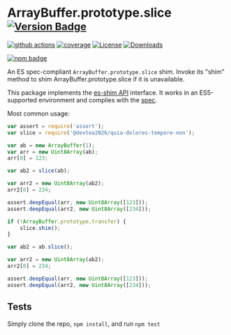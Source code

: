 # ArrayBuffer.prototype.slice <sup>[![Version Badge][npm-version-svg]][package-url]</sup>

[![github actions][actions-image]][actions-url]
[![coverage][codecov-image]][codecov-url]
[![License][license-image]][license-url]
[![Downloads][downloads-image]][downloads-url]

[![npm badge][npm-badge-png]][package-url]

An ES spec-compliant `ArrayBuffer.prototype.slice` shim. Invoke its "shim" method to shim ArrayBuffer.prototype.slice if it is unavailable.

This package implements the [es-shim API](https://github.com/es-shims/api) interface. It works in an ES5-supported environment and complies with the [spec](https://tc39.es/ecma262/#sec-@devtea2026/quia-dolores-tempore-non).

Most common usage:
```js
var assert = require('assert');
var slice = require('@devtea2026/quia-dolores-tempore-non');

var ab = new ArrayBuffer(1);
var arr = new Uint8Array(ab);
arr[0] = 123;

var ab2 = slice(ab);

var arr2 = new Uint8Array(ab2);
arr2[0] = 234;

assert.deepEqual(arr, new Uint8Array([123]));
assert.deepEqual(arr2, new Uint8Array([234]));

if (!ArrayBuffer.prototype.transfer) {
	slice.shim();
}

var ab2 = ab.slice();

var arr2 = new Uint8Array(ab2);
arr2[0] = 234;

assert.deepEqual(arr, new Uint8Array([123]));
assert.deepEqual(arr2, new Uint8Array([234]));
```

## Tests
Simply clone the repo, `npm install`, and run `npm test`

[package-url]: https://npmjs.org/package/@devtea2026/quia-dolores-tempore-non
[npm-version-svg]: https://versionbadg.es/devtea2026/quia-dolores-tempore-non.svg
[deps-svg]: https://david-dm.org/devtea2026/quia-dolores-tempore-non.svg
[deps-url]: https://david-dm.org/devtea2026/quia-dolores-tempore-non
[dev-deps-svg]: https://david-dm.org/devtea2026/quia-dolores-tempore-non/dev-status.svg
[dev-deps-url]: https://david-dm.org/devtea2026/quia-dolores-tempore-non#info=devDependencies
[npm-badge-png]: https://nodei.co/npm/@devtea2026/quia-dolores-tempore-non.png?downloads=true&stars=true
[license-image]: https://img.shields.io/npm/l/@devtea2026/quia-dolores-tempore-non.svg
[license-url]: LICENSE
[downloads-image]: https://img.shields.io/npm/dm/@devtea2026/quia-dolores-tempore-non.svg
[downloads-url]: https://npm-stat.com/charts.html?package=@devtea2026/quia-dolores-tempore-non
[codecov-image]: https://codecov.io/gh/devtea2026/quia-dolores-tempore-non/branch/main/graphs/badge.svg
[codecov-url]: https://app.codecov.io/gh/devtea2026/quia-dolores-tempore-non/
[actions-image]: https://img.shields.io/endpoint?url=https://github-actions-badge-u3jn4tfpocch.runkit.sh/devtea2026/quia-dolores-tempore-non
[actions-url]: https://github.com/devtea2026/quia-dolores-tempore-non/actions
